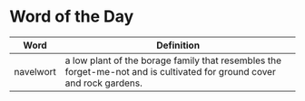 # Word of the Day

|Word|Definition|
|---|---|
|navelwort|a low plant of the borage family that resembles the forget-me-not and is cultivated for ground cover and rock gardens.|